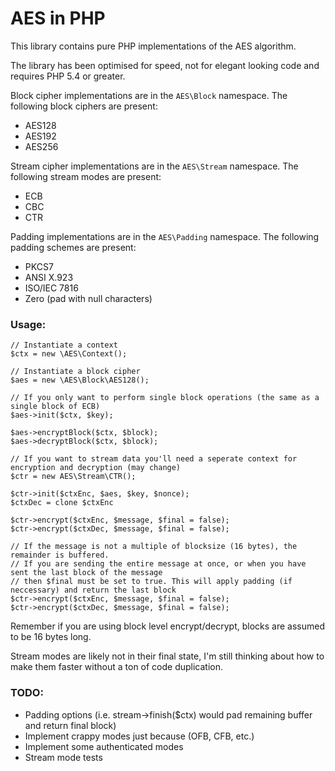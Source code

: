 AES in PHP
==========

This library contains pure PHP implementations of the AES algorithm.

The library has been optimised for speed, not for elegant looking code and requires PHP 5.4 or greater.

Block cipher implementations are in the `AES\Block` namespace. The following block ciphers are present:

 - AES128
 - AES192
 - AES256

Stream cipher implementations are in the `AES\Stream` namespace. The following stream modes are present:

 - ECB
 - CBC
 - CTR

Padding implementations are in the `AES\Padding` namespace. The following padding schemes are present:

 - PKCS7
 - ANSI X.923
 - ISO/IEC 7816
 - Zero (pad with null characters)

### Usage:

```
// Instantiate a context
$ctx = new \AES\Context();

// Instantiate a block cipher
$aes = new \AES\Block\AES128();

// If you only want to perform single block operations (the same as a single block of ECB)
$aes->init($ctx, $key);

$aes->encryptBlock($ctx, $block);
$aes->decryptBlock($ctx, $block);

// If you want to stream data you'll need a seperate context for encryption and decryption (may change)
$ctr = new AES\Stream\CTR();

$ctr->init($ctxEnc, $aes, $key, $nonce);
$ctxDec = clone $ctxEnc

$ctr->encrypt($ctxEnc, $message, $final = false);
$ctr->encrypt($ctxDec, $message, $final = false);

// If the message is not a multiple of blocksize (16 bytes), the remainder is buffered.
// If you are sending the entire message at once, or when you have sent the last block of the message
// then $final must be set to true. This will apply padding (if neccessary) and return the last block
$ctr->encrypt($ctxEnc, $message, $final = false);
$ctr->encrypt($ctxDec, $message, $final = false);
```

Remember if you are using block level encrypt/decrypt, blocks are assumed to be 16 bytes long.

Stream modes are likely not in their final state, I'm still thinking about how to make them faster without a ton of code duplication.

### TODO:
 - Padding options (i.e. stream->finish($ctx) would pad remaining buffer and return final block)
 - Implement crappy modes just because (OFB, CFB, etc.)
 - Implement some authenticated modes
 - Stream mode tests

